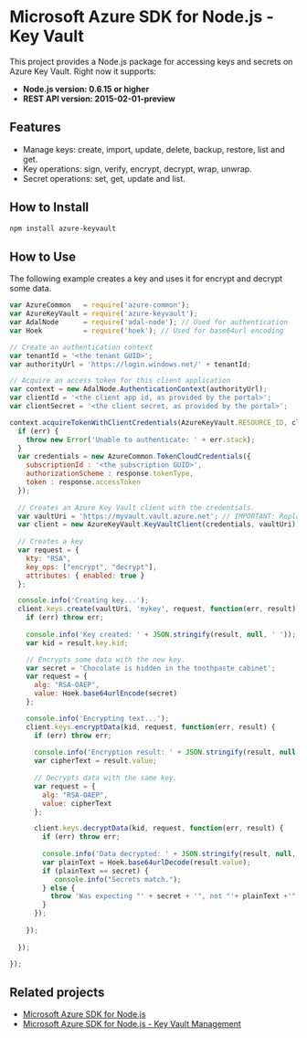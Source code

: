 # Microsoft Azure SDK for Node.js - Key Vault

This project provides a Node.js package for accessing keys and secrets on Azure Key Vault. Right now it supports:
- **Node.js version: 0.6.15 or higher**
- **REST API version: 2015-02-01-preview**

## Features

- Manage keys: create, import, update, delete, backup, restore, list and get.
- Key operations: sign, verify, encrypt, decrypt, wrap, unwrap.
- Secret operations: set, get, update and list.

## How to Install

```bash
npm install azure-keyvault
```

## How to Use

The following example creates a key and uses it for encrypt and decrypt some data.

```javascript
var AzureCommon   = require('azure-common');
var AzureKeyVault = require('azure-keyvault');
var AdalNode      = require('adal-node'); // Used for authentication
var Hoek          = require('hoek'); // Used for base64url encoding

// Create an authentication context
var tenantId = '<the tenant GUID>';
var authorityUrl = 'https://login.windows.net/' + tenantId;

// Acquire an access token for this client application
var context = new AdalNode.AuthenticationContext(authorityUrl);
var clientId = '<the client app id, as provided by the portal>';
var clientSecret = '<the client secret, as provided by the portal>';

context.acquireTokenWithClientCredentials(AzureKeyVault.RESOURCE_ID, clientId, clientSecret, function(err, response) {
  if (err) {
    throw new Error('Unable to authenticate: ' + err.stack);
  }
  var credentials = new AzureCommon.TokenCloudCredentials({
    subscriptionId : '<the subscription GUID>',
    authorizationScheme : response.tokenType,
    token : response.accessToken
  });
  
  // Creates an Azure Key Vault client with the credentials.
  var vaultUri = 'https://myvault.vault.azure.net'; // IMPORTANT: Replace 'myvault' with your vault's name.
  var client = new AzureKeyVault.KeyVaultClient(credentials, vaultUri);
  
  // Creates a key
  var request = {
    kty: "RSA",
    key_ops: ["encrypt", "decrypt"],
    attributes: { enabled: true }
  };

  console.info('Creating key...');
  client.keys.create(vaultUri, 'mykey', request, function(err, result) {
    if (err) throw err;
    
    console.info('Key created: ' + JSON.stringify(result, null, ' '));
    var kid = result.key.kid;

    // Encrypts some data with the new key.
    var secret = 'Chocolate is hidden in the toothpaste cabinet';
    var request = {
      alg: "RSA-OAEP",
      value: Hoek.base64urlEncode(secret)
    };

    console.info('Encrypting text...');
    client.keys.encryptData(kid, request, function(err, result) {
      if (err) throw err;
      
      console.info('Encryption result: ' + JSON.stringify(result, null, ' '));
      var cipherText = result.value;
      
      // Decrypts data with the same key.
      var request = {
        alg: "RSA-OAEP",
        value: cipherText
      };

      client.keys.decryptData(kid, request, function(err, result) {
        if (err) throw err;
        
        console.info('Data decrypted: ' + JSON.stringify(result, null, ' '));
        var plainText = Hoek.base64urlDecode(result.value);
        if (plainText == secret) {
           console.info("Secrets match.");
        } else {
          throw 'Was expecting "' + secret + '", not "'+ plainText +'".';
        }
      });
        
    });
    
  });

});
```

## Related projects

- [Microsoft Azure SDK for Node.js](https://github.com/azure/azure-sdk-for-node)
- [Microsoft Azure SDK for Node.js - Key Vault Management](https://github.com/Azure/azure-sdk-for-node/tree/dev/lib/services/keyVault)
